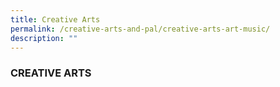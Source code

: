```yaml
---
title: Creative Arts
permalink: /creative-arts-and-pal/creative-arts-art-music/
description: ""
---
```

### CREATIVE ARTS

